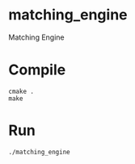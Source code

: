 # matching_engine
Matching Engine


# Compile 
```
cmake .
make
```

# Run
```
./matching_engine
```
